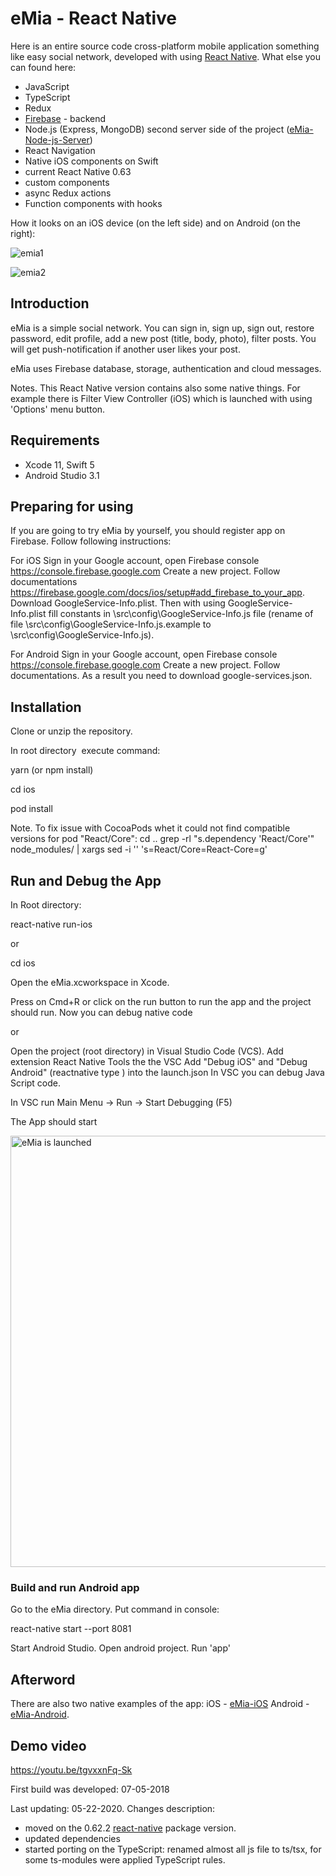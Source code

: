# eMia - React Native

Here is an entire source code cross-platform mobile application something like easy social network, developed with using [React Native](https://facebook.github.io/react-native/docs/getting-started.html). 
What else you can found here:
- JavaScript
- TypeScript
- Redux
- [Firebase](https://firebase.google.com/docs/) - backend
- Node.js (Express, MongoDB) second server side of the project ([eMia-Node-js-Server](https://github.com/SKrotkih/eMia-Node-js-Server))
- React Navigation
- Native iOS components on Swift
- current React Native 0.63
- custom components
- async Redux actions 
- Function components with hooks

How it looks on an iOS device (on the left side) and on Android (on the right): 

![emia1](https://user-images.githubusercontent.com/2775621/89017559-29fd3e80-d323-11ea-9372-f9680df561f6.gif)

![emia2](https://user-images.githubusercontent.com/2775621/89018458-975d9f00-d324-11ea-90f7-0b9ddfe84851.gif)

## Introduction

eMia is a simple social network. 
You can sign in, sign up, sign out, restore password, edit profile, add a new post (title, body, photo),  filter posts.
You will get  push-notification if another user likes your post.

eMia uses Firebase database, storage, authentication and cloud messages.

Notes. This React Native version contains also some native things. For example there is Filter View Controller (iOS) which is launched with using 'Options' menu button.  

## Requirements

- Xcode 11, Swift 5
- Android Studio 3.1

## Preparing for using

If you are going to try eMia by yourself, you should register app on Firebase. Follow following instructions:

For iOS
Sign in your Google account, open Firebase console https://console.firebase.google.com
Create a new project. Follow documentations https://firebase.google.com/docs/ios/setup#add_firebase_to_your_app.
Download GoogleService-Info.plist. Then with using GoogleService-Info.plist fill constants in \src\config\GoogleService-Info.js file
(rename of file \src\config\GoogleService-Info.js.example to \src\config\GoogleService-Info.js).

For Android
Sign in your Google account, open Firebase console https://console.firebase.google.com
Create a new project. Follow documentations. As a result you need to download google-services.json.

## Installation

Clone or unzip the repository.

In root directory  execute command:

yarn   (or npm install)

cd ios

pod install

Note. To fix issue with CocoaPods whet it could not find compatible versions for pod "React/Core":
cd ..
grep -rl "s.dependency 'React/Core'" node_modules/ | xargs sed -i '' 's=React/Core=React-Core=g'

## Run and Debug the App

In Root directory:

react-native run-ios

or

cd ios

Open the eMia.xcworkspace in Xcode.

Press on Cmd+R or click on the run button to run the app and the project should run.
Now you can debug native code

or

Open the project (root directory) in Visual Studio Code (VCS).
Add extension React Native Tools the the VSC
Add "Debug iOS" and "Debug Android" (reactnative type ) into the launch.json
In VSC you can debug Java Script code.

In VSC run Main Menu -> Run -> Start Debugging (F5)

The App should start

<img src="https://user-images.githubusercontent.com/2775621/81370480-f208a580-90fd-11ea-8482-5718e9b518c5.png" alt="eMia is launched" style="width: 690px;" />

### Build and run Android app

Go to the eMia directory. Put command in console:

react-native start --port 8081

Start Android Studio.  Open android project. Run 'app'

## Afterword

There are also two native examples of the app:
iOS - [eMia-iOS](https://github.com/SKrotkih/eMia-iOS)
Android - [eMia-Android](https://github.com/SKrotkih/eMia-Android).

## Demo video

https://youtu.be/tgvxxnFq-Sk

First build was developed: 07-05-2018

Last updating: 05-22-2020.
Changes description:
- moved on the 0.62.2 [react-native](https://reactnative.dev/) package version.
- updated dependencies
- started porting on the TypeScript: renamed almost all js file to ts/tsx,
  for some ts-modules were applied TypeScript rules. 
